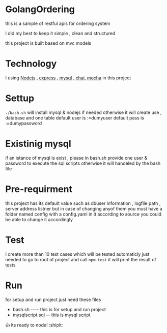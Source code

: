 # GolangOrdering
this is a sample of restful apis for ordering system

I did my best to keep it simple , clean and structured 

this project is built based on mvc models 

# Technology
I using [Nodejs](https://nodejs.org)  , [express](http://expressjs.com) , [mysql](https://www.mysql.com) , [chai](https://www.chaijs.com), [mocha](https://mochajs.org) in this project

# Settup
``` ./bash.sh ``` 
will install mysql & nodejs if needed otherwise it will create use , database and one table
default user is :=dumyuser
default pass is :=dumypassword

# Existinig mysql
if an istance of mysql is exist , please in bash.sh provide one user & password 
to execute the sql scripts
otherwise it will handeled by the bash file

# Pre-requirment
this project has its default value such as 
dbuser information , logfile path , server address listner 
but in case of changing anyof them 
you must have a folder named config
with a config.yaml in it according to source 
you could be able to change it accordingly

# Test
I create more than 10 test cases which will be tested automaticly
just needed to go to root of project and call
``` npm test ```
it will print the result of tests

# Run
for setup and run project just need these files
- bash.sh ---- this is for setup and run project
- mysqlscript.sql -- this is mysql script

:+1: its ready to node! :shipit:
